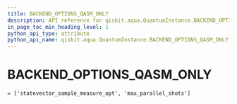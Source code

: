 ```yaml
---
title: BACKEND_OPTIONS_QASM_ONLY
description: API reference for qiskit.aqua.QuantumInstance.BACKEND_OPTIONS_QASM_ONLY
in_page_toc_min_heading_level: 1
python_api_type: attribute
python_api_name: qiskit.aqua.QuantumInstance.BACKEND_OPTIONS_QASM_ONLY
---
```


# BACKEND\_OPTIONS\_QASM\_ONLY

<span id="qiskit.aqua.QuantumInstance.BACKEND_OPTIONS_QASM_ONLY" />

`= ['statevector_sample_measure_opt', 'max_parallel_shots']`

